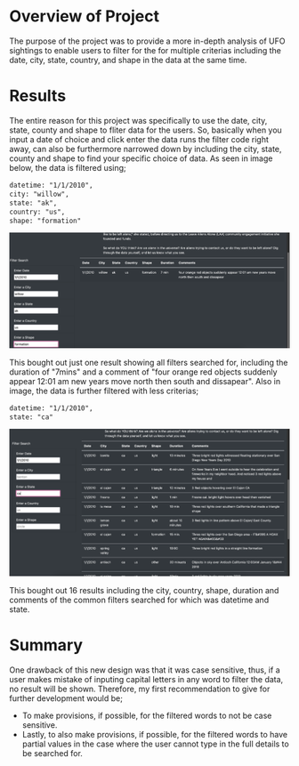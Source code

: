 # Overview of Project
The purpose of the project was to provide a more in-depth analysis of UFO sightings to enable users to filter for the for multiple criterias including the date, city, state, country, and shape in the data at the same time. 

# Results
The entire reason for this project was specifically to use the date, city, state, county and shape to fliter data for the users. So, basically when you input a date of choice and click enter the data runs the filter code right away, can also be furthermore narrowed down by including the city, state, county and shape to find your specific choice of data. 
As seen in image below, the data is filtered using; 

```
datetime: "1/1/2010",
city: "willow",
state: "ak",
country: "us",
shape: "formation"
```
                                                 
![image1](/static/images/image1.png)
                                                 
This bought out just one result showing all filters searched for, including the duration of "7mins" and a comment of "four orange red objects suddenly appear 12:01 am new years move north then south and dissapear".
Also in image, the data is further filtered with less criterias;

```
datetime: "1/1/2010",
state: "ca"
```

![image2](/static/images/image2.png)

This bought out 16 results including the city, country, shape, duration and comments of the common filters searched for which was datetime and state.

# Summary
One drawback of this new design was that it was case sensitive, thus, if a user makes mistake of inputing capital letters in any word to filter the data, no result will be shown. Therefore, my first recommendation to give for further development would be;
- To make provisions, if possible, for the filtered words to not be case sensitive.
- Lastly, to also make provisions, if possible, for the filtered words to have partial values in the case where the user cannot type in the full details to be searched for.
